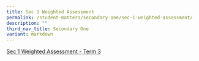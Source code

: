 ```yaml
---
title: Sec 1 Weighted Assessment
permalink: /student-matters/secondary-one/sec-1-weighted-assessment/
description: ""
third_nav_title: Secondary One
variant: markdown
---
```

[Sec 1 Weighted Assessment - Term 3](https://docs.google.com/document/d/1YHDl-eHGT6N4TJLvIW_W0wc56e5NVjrQRBBTldmH9xg/edit?tab=t.0)